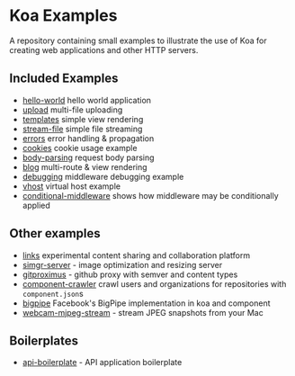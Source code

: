 # Koa Examples

  A repository containing small examples to illustrate the use of Koa
  for creating web applications and other HTTP servers.

## Included Examples

 - [hello-world](https://github.com/koajs/examples/tree/master/hello-world) hello world application
 - [upload](https://github.com/koajs/examples/tree/master/upload) multi-file uploading
 - [templates](https://github.com/koajs/examples/tree/master/templates) simple view rendering
 - [stream-file](https://github.com/koajs/examples/tree/master/stream-file) simple file streaming
 - [errors](https://github.com/koajs/examples/tree/master/errors) error handling & propagation
 - [cookies](https://github.com/koajs/examples/tree/master/cookies) cookie usage example
 - [body-parsing](https://github.com/koajs/examples/tree/master/body-parsing) request body parsing
 - [blog](https://github.com/koajs/examples/tree/master/blog) multi-route & view rendering
 - [debugging](https://github.com/koajs/examples/tree/master/debugging) middleware debugging example
 - [vhost](https://github.com/koajs/examples/tree/master/vhost) virtual host example
 - [conditional-middleware](https://github.com/koajs/examples/tree/master/conditional-middleware) shows how middleware may be conditionally applied

## Other examples

 - [links](https://github.com/juliangruber/links) experimental content sharing and collaboration platform
 - [simgr-server](https://github.com/funraiseme/simgr-server) - image optimization and resizing server
 - [gitproximus](https://github.com/jonathanong/gitproximus) - github proxy with semver and content types
 - [component-crawler](https://github.com/component/crawler.js) crawl users and organizations for repositories with `component.json`s
 - [bigpipe](https://github.com/jonathanong/bigpipe-example) Facebook's BigPipe implementation in koa and component
 - [webcam-mjpeg-stream](https://github.com/jonathanong/webcam-mjpeg-stream) - stream JPEG snapshots from your Mac

## Boilerplates

 - [api-boilerplate](https://github.com/koajs/api-boilerplate) - API application boilerplate
